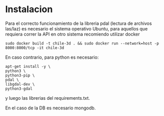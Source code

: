 # Instalacion

Para el correcto funcionamiento de la libreria pdal (lectura de archivos las/laz) es necesario el sistema
operativo Ubuntu, para aquellos que requiera correr la API en otro sistema recomiendo utilizar docker

`sudo docker build -t chile-3d . && sudo docker run --network=host -p 8000:8000/tcp -it chile-3d `

En caso contrario, para python es necesario:

    apt-get install -y \
    python3 \
    python3-pip \
    pdal \
    libgdal-dev \
    python3-gdal

y luego las librerias del requirements.txt.

En el caso de la DB es necesario mongodb.
